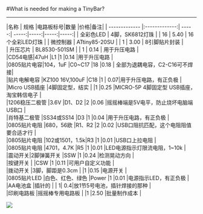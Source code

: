 #What is needed for making a  TinyBar?
***
|名称           | 规格          |电路板标号|数量   |价格|备注|
| ------------- |:-------------:| -----:| -----:|-----:|-----:|-----:|
| 全彩色LED      | 4脚，SK6812灯珠 |  | 16  | 5.40   | 16个全彩LED灯珠  |
| 微控制器     | ATtiny85-20SU    |   |   1    | 3.00   | 8引脚贴片封装  |   
| 升压芯片 | BL8530-501SM      |    |   1    |  0.14  | 用于升压电路  |   
|CD54电感|47uH |L1 |1 |0.14 |用于升压电路 |   
|0805贴片电容|104，1uF |C0~C17 |18 |0.18 | 全部为退耦电容，C2-C16可不焊接|   
|贴片电解电容 |KZ100 16V,100uF |C18 |1 | 0.07|用于升压电路，有正负极 |   
|Micro USB插座 |4脚固定型，结实 | |1 |0.25 |MICRO-5P 4脚固定型 USB插座，淘宝韩信电子 |   
|1206稳压二极管 |3.6V |D1、D2 |2 |0.06 |摇摇棒端是5V电平，防止烧坏电脑端USB口 |   
|肖特基二极管 |SS34或SS14 |D3 |1 |0.04 |用于升压电路，有正负极 |   
|0805贴片电阻 |680，56欧 |R1、R2 |2 |0.02 |USB口阻抗匹配，这个电阻阻值要合适才行 |   
|0805贴片电阻 |102或1501，1.5k|R3 |1 |0.01 |USB口上拉电阻 |   
|0805贴片电阻 |4701，4.7K |R5 |1 |0.01 |LED电源指示灯限流电阻，1~10k |   
|震动开关|2脚弹簧开关 |SSW |1 |0.24 |检测晃动方向 |   
|按键开关 | |CSW |1 |0.11 |可用户自定义功能 |   
|拨动开关 |3脚，脚距是0.3cm | |1 |0.15 |电源开关 |   
|0805贴片LED |白色、红色、绿色 |Power |1 |0.01 |电源指示LED，有正负极 |   
|AA电池盒 |插针的 | | 1| 0.4|放1节5号电池，插针焊接的那种 |   
|印刷电路板 |摇摇棒专用电路板 | |1 |2.50 |批量制作成本 |   

 
![](http://g.hiphotos.baidu.com/image/pic/item/29381f30e924b8996797095d67061d950a7bf628.jpg)
